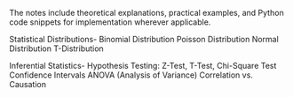 The notes include theoretical explanations, practical examples, and Python code snippets for implementation wherever applicable.

Statistical Distributions-
Binomial Distribution
Poisson Distribution
Normal Distribution
T-Distribution

Inferential Statistics-
Hypothesis Testing: Z-Test, T-Test, Chi-Square Test
Confidence Intervals
ANOVA (Analysis of Variance)
Correlation vs. Causation
